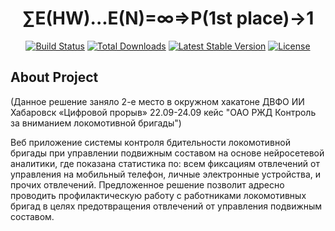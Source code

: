 <h1 align="center">∑E(HW)...E(N)=∞⇒P(1st place)→1</h1>

<p align="center">
<a href="https://github.com/laravel/framework/actions"><img src="https://github.com/laravel/framework/workflows/tests/badge.svg" alt="Build Status"></a>
<a href="https://packagist.org/packages/laravel/framework"><img src="https://img.shields.io/packagist/dt/laravel/framework" alt="Total Downloads"></a>
<a href="https://packagist.org/packages/laravel/framework"><img src="https://img.shields.io/packagist/v/laravel/framework" alt="Latest Stable Version"></a>
<a href="https://packagist.org/packages/laravel/framework"><img src="https://img.shields.io/packagist/l/laravel/framework" alt="License"></a>
</p>

## About Project
(Данное решение заняло 2-е место в окружном хакатоне ДВФО ИИ Хабаровск «Цифровой прорыв» 22.09-24.09 кейс "ОАО РЖД Контроль за вниманием локомотивной бригады")

Веб приложение системы контроля бдительности локомотивной бригады при управлении подвижным составом на основе нейросетевой аналитики, где показана статистика по: всем фиксациям отвлечений от управления на мобильный телефон, личные электронные устройства, и прочих отвлечений. Предложенное решение позволит адресно проводить профилактическую работу с работниками локомотивных бригад в целях предотвращения отвлечений от управления подвижным составом.
